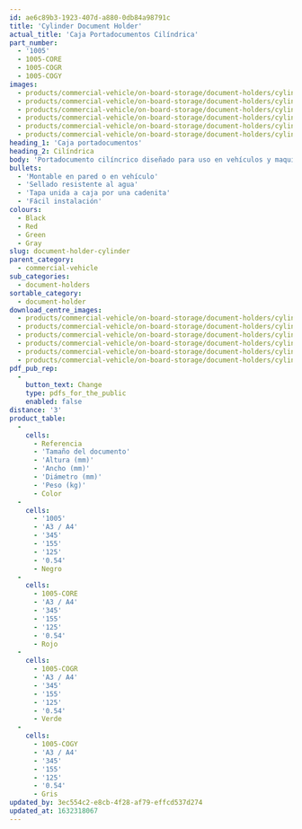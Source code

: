 ```yaml
---
id: ae6c89b3-1923-407d-a880-0db84a98791c
title: 'Cylinder Document Holder'
actual_title: 'Caja Portadocumentos Cilíndrica'
part_number:
  - '1005'
  - 1005-CORE
  - 1005-COGR
  - 1005-COGY
images:
  - products/commercial-vehicle/on-board-storage/document-holders/cylinder/images-lr/Product_Image_776x776_(518x518_focus_area)-1005-CORE_01.jpg
  - products/commercial-vehicle/on-board-storage/document-holders/cylinder/images-lr/Product_Image_776x776_(518x518_focus_area)-1005-COGY_01.jpg
  - products/commercial-vehicle/on-board-storage/document-holders/cylinder/images-lr/Product_Image_776x776_(518x518_focus_area)-1005-COGR_01.jpg
  - products/commercial-vehicle/on-board-storage/document-holders/cylinder/images-lr/Product_Image_776x776_(518x518_focus_area)-1005_02.jpg
  - products/commercial-vehicle/on-board-storage/document-holders/cylinder/images-lr/Product_Image_776x776_(518x518_focus_area)-1005_01.jpg
  - products/commercial-vehicle/on-board-storage/document-holders/cylinder/images-lr/Product_Image_776x776_(518x518_focus_area)-1005_03.jpg
heading_1: 'Caja portadocumentos'
heading_2: Cilíndrica
body: 'Portadocumento cilíncrico diseñado para uso en vehículos y maquinaria o en sus inmediaciones.'
bullets:
  - 'Montable en pared o en vehículo'
  - 'Sellado resistente al agua'
  - 'Tapa unida a caja por una cadenita'
  - 'Fácil instalación'
colours:
  - Black
  - Red
  - Green
  - Gray
slug: document-holder-cylinder
parent_category:
  - commercial-vehicle
sub_categories:
  - document-holders
sortable_category:
  - document-holder
download_centre_images:
  - products/commercial-vehicle/on-board-storage/document-holders/cylinder/images-lr/Product_Image_776x776_(518x518_focus_area)-1005-COGR_01.jpg
  - products/commercial-vehicle/on-board-storage/document-holders/cylinder/images-lr/Product_Image_776x776_(518x518_focus_area)-1005_02.jpg
  - products/commercial-vehicle/on-board-storage/document-holders/cylinder/images-lr/Product_Image_776x776_(518x518_focus_area)-1005-CORE_01.jpg
  - products/commercial-vehicle/on-board-storage/document-holders/cylinder/images-lr/Product_Image_776x776_(518x518_focus_area)-1005-COGY_01.jpg
  - products/commercial-vehicle/on-board-storage/document-holders/cylinder/images-lr/Product_Image_776x776_(518x518_focus_area)-1005_01.jpg
  - products/commercial-vehicle/on-board-storage/document-holders/cylinder/images-lr/Product_Image_776x776_(518x518_focus_area)-1005_03.jpg
pdf_pub_rep:
  -
    button_text: Change
    type: pdfs_for_the_public
    enabled: false
distance: '3'
product_table:
  -
    cells:
      - Referencia
      - 'Tamaño del documento'
      - 'Altura (mm)'
      - 'Ancho (mm)'
      - 'Diámetro (mm)'
      - 'Peso (kg)'
      - Color
  -
    cells:
      - '1005'
      - 'A3 / A4'
      - '345'
      - '155'
      - '125'
      - '0.54'
      - Negro
  -
    cells:
      - 1005-CORE
      - 'A3 / A4'
      - '345'
      - '155'
      - '125'
      - '0.54'
      - Rojo
  -
    cells:
      - 1005-COGR
      - 'A3 / A4'
      - '345'
      - '155'
      - '125'
      - '0.54'
      - Verde
  -
    cells:
      - 1005-COGY
      - 'A3 / A4'
      - '345'
      - '155'
      - '125'
      - '0.54'
      - Gris
updated_by: 3ec554c2-e8cb-4f28-af79-effcd537d274
updated_at: 1632318067
---
```


